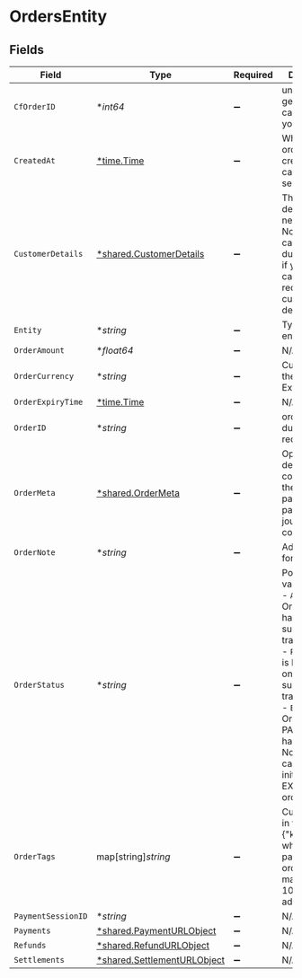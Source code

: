 # OrdersEntity


## Fields

| Field                                                                                                                                                                                                                                                   | Type                                                                                                                                                                                                                                                    | Required                                                                                                                                                                                                                                                | Description                                                                                                                                                                                                                                             | Example                                                                                                                                                                                                                                                 |
| ------------------------------------------------------------------------------------------------------------------------------------------------------------------------------------------------------------------------------------------------------- | ------------------------------------------------------------------------------------------------------------------------------------------------------------------------------------------------------------------------------------------------------- | ------------------------------------------------------------------------------------------------------------------------------------------------------------------------------------------------------------------------------------------------------- | ------------------------------------------------------------------------------------------------------------------------------------------------------------------------------------------------------------------------------------------------------- | ------------------------------------------------------------------------------------------------------------------------------------------------------------------------------------------------------------------------------------------------------- |
| `CfOrderID`                                                                                                                                                                                                                                             | **int64*                                                                                                                                                                                                                                                | :heavy_minus_sign:                                                                                                                                                                                                                                      | unique id generated by cashfree for your order                                                                                                                                                                                                          |                                                                                                                                                                                                                                                         |
| `CreatedAt`                                                                                                                                                                                                                                             | [*time.Time](https://pkg.go.dev/time#Time)                                                                                                                                                                                                              | :heavy_minus_sign:                                                                                                                                                                                                                                      | When the order was created at cashfree's server                                                                                                                                                                                                         | 2022-08-16T14:45:38+05:30                                                                                                                                                                                                                               |
| `CustomerDetails`                                                                                                                                                                                                                                       | [*shared.CustomerDetails](../../../pkg/models/shared/customerdetails.md)                                                                                                                                                                                | :heavy_minus_sign:                                                                                                                                                                                                                                      | The customer details that are necessary. Note that you can pass dummy details if your use case does not require the customer details.                                                                                                                   |                                                                                                                                                                                                                                                         |
| `Entity`                                                                                                                                                                                                                                                | **string*                                                                                                                                                                                                                                               | :heavy_minus_sign:                                                                                                                                                                                                                                      | Type of the entity.                                                                                                                                                                                                                                     |                                                                                                                                                                                                                                                         |
| `OrderAmount`                                                                                                                                                                                                                                           | **float64*                                                                                                                                                                                                                                              | :heavy_minus_sign:                                                                                                                                                                                                                                      | N/A                                                                                                                                                                                                                                                     |                                                                                                                                                                                                                                                         |
| `OrderCurrency`                                                                                                                                                                                                                                         | **string*                                                                                                                                                                                                                                               | :heavy_minus_sign:                                                                                                                                                                                                                                      | Currency of the order. Example INR                                                                                                                                                                                                                      |                                                                                                                                                                                                                                                         |
| `OrderExpiryTime`                                                                                                                                                                                                                                       | [*time.Time](https://pkg.go.dev/time#Time)                                                                                                                                                                                                              | :heavy_minus_sign:                                                                                                                                                                                                                                      | N/A                                                                                                                                                                                                                                                     |                                                                                                                                                                                                                                                         |
| `OrderID`                                                                                                                                                                                                                                               | **string*                                                                                                                                                                                                                                               | :heavy_minus_sign:                                                                                                                                                                                                                                      | order_id sent during the api request                                                                                                                                                                                                                    |                                                                                                                                                                                                                                                         |
| `OrderMeta`                                                                                                                                                                                                                                             | [*shared.OrderMeta](../../../pkg/models/shared/ordermeta.md)                                                                                                                                                                                            | :heavy_minus_sign:                                                                                                                                                                                                                                      | Optional meta details to control how the customer pays and how payment journey completes                                                                                                                                                                |                                                                                                                                                                                                                                                         |
| `OrderNote`                                                                                                                                                                                                                                             | **string*                                                                                                                                                                                                                                               | :heavy_minus_sign:                                                                                                                                                                                                                                      | Additional note for order                                                                                                                                                                                                                               |                                                                                                                                                                                                                                                         |
| `OrderStatus`                                                                                                                                                                                                                                           | **string*                                                                                                                                                                                                                                               | :heavy_minus_sign:                                                                                                                                                                                                                                      | Possible values are <br/>- `ACTIVE`: Order does not have a sucessful transaction yet<br/>- `PAID`: Order is PAID with one successful transaction<br/>- `EXPIRED`: Order was not PAID and not it has expired. No transaction can be initiated for an EXPIRED order.<br/> |                                                                                                                                                                                                                                                         |
| `OrderTags`                                                                                                                                                                                                                                             | map[string]*string*                                                                                                                                                                                                                                     | :heavy_minus_sign:                                                                                                                                                                                                                                      | Custom Tags in thr form of {"key":"value"} which can be passed for an order. A maximum of 10 tags can be added                                                                                                                                          | {"product":"Laptop","shipping_address":"123 Main St"}                                                                                                                                                                                                   |
| `PaymentSessionID`                                                                                                                                                                                                                                      | **string*                                                                                                                                                                                                                                               | :heavy_minus_sign:                                                                                                                                                                                                                                      | N/A                                                                                                                                                                                                                                                     |                                                                                                                                                                                                                                                         |
| `Payments`                                                                                                                                                                                                                                              | [*shared.PaymentURLObject](../../../pkg/models/shared/paymenturlobject.md)                                                                                                                                                                              | :heavy_minus_sign:                                                                                                                                                                                                                                      | N/A                                                                                                                                                                                                                                                     |                                                                                                                                                                                                                                                         |
| `Refunds`                                                                                                                                                                                                                                               | [*shared.RefundURLObject](../../../pkg/models/shared/refundurlobject.md)                                                                                                                                                                                | :heavy_minus_sign:                                                                                                                                                                                                                                      | N/A                                                                                                                                                                                                                                                     |                                                                                                                                                                                                                                                         |
| `Settlements`                                                                                                                                                                                                                                           | [*shared.SettlementURLObject](../../../pkg/models/shared/settlementurlobject.md)                                                                                                                                                                        | :heavy_minus_sign:                                                                                                                                                                                                                                      | N/A                                                                                                                                                                                                                                                     |                                                                                                                                                                                                                                                         |